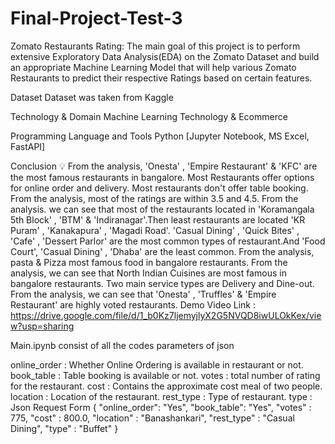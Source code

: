 # Final-Project-Test-3
Zomato Restaurants Rating:
The main goal of this project is to perform extensive Exploratory Data Analysis(EDA) on the Zomato Dataset and build an appropriate Machine Learning Model that will help various Zomato Restaurants to predict their respective Ratings based on certain features.

Dataset
Dataset was taken from Kaggle

Technology & Domain
Machine Learning Technology & Ecommerce

Programming Language and Tools
Python [Jupyter Notebook, MS Excel, FastAPI]

Conclusion 💡
From the analysis, 'Onesta' , 'Empire Restaurant' & 'KFC' are the most famous restaurants in bangalore.
Most Restaurants offer options for online order and delivery.
Most restaurants don't offer table booking.
From the analysis, most of the ratings are within 3.5 and 4.5.
From the analysis. we can see that most of the restaurants located in 'Koramangala 5th Block' , 'BTM' & 'Indiranagar'.Then least restaurants are located 'KR Puram' , 'Kanakapura' , 'Magadi Road'. 'Casual Dining' , 'Quick Bites' , 'Cafe' ,
'Dessert Parlor' are the most common types of restaurant.And 'Food Court', 'Casual Dining' ,
'Dhaba' are the least common.
From the analysis, pasta & Pizza most famous food in bangalore restaurants.
From the analysis, we can see that North Indian Cuisines are most famous in bangalore restaurants.
Two main service types are Delivery and Dine-out.
From the analysis, we can see that 'Onesta' , 'Truffles' & 'Empire Restaurant' are highly voted restaurants.
Demo Video Link :
https://drive.google.com/file/d/1_b0Kz7ljemyjlyX2G5NVQD8iwULOkKex/view?usp=sharing

Main.ipynb consist of all the codes
parameters of json

online_order : Whether Online Ordering is available in restaurant or not.
book_table : Table booking is available or not.
votes : total number of rating for the restaurant.
cost : Contains the approximate cost meal of two people.
location : Location of the restaurant.
rest_type : Type of restaurant.
type :
Json Request Form
{
    "online_order": "Yes",
    "book_table": "Yes",
    "votes" : 775,
    "cost" : 800.0,
    "location" : "Banashankari",
    "rest_type" : "Casual Dining",
    "type" : "Buffet"
}
